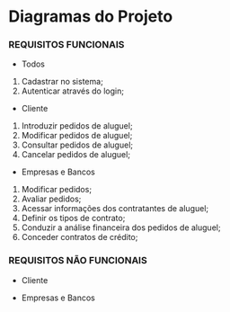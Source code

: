 # Diagramas do Projeto

### REQUISITOS FUNCIONAIS

- Todos
1. Cadastrar no sistema;
2. Autenticar através do login;

- Cliente
1. Introduzir pedidos de aluguel;
2. Modificar pedidos de aluguel;
3. Consultar pedidos de aluguel;
4. Cancelar pedidos de aluguel;

- Empresas e Bancos
1. Modificar pedidos;
2. Avaliar pedidos;
3. Acessar informações dos contratantes de aluguel;
4. Definir os tipos de contrato;
5. Conduzir a análise financeira dos pedidos de aluguel;
6. Conceder contratos de crédito;

### REQUISITOS NÃO FUNCIONAIS

- Cliente

- Empresas e Bancos